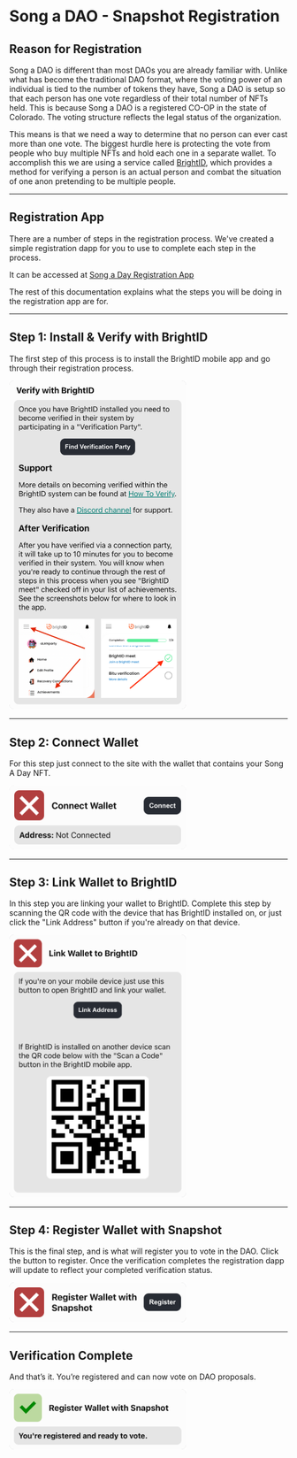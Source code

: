 # Song a DAO - Snapshot Registration

## Reason for Registration

<section>
Song a DAO is different than most DAOs you are already familiar with.  Unlike what has become the traditional DAO format, where the voting power of an individual is tied to the number of tokens they have, Song a DAO is setup so that each person has one vote regardless of their total number of NFTs held.  This is because Song a DAO is a registered CO-OP in the state of Colorado.  The voting structure reflects the legal status of the organization.

This means is that we need a way to determine that no person can ever cast more than one vote. The biggest hurdle here is protecting the vote from people who buy multiple NFTs and hold each one in a separate wallet. To accomplish this we are using a service called <a href="https://www.brightid.org/" target="_blank">BrightID</a>, which provides a method for verifying a person is an actual person and combat the situation of one anon pretending to be multiple people.

</section>

---

## Registration App

<section>
There are a number of steps in the registration process. We've created a simple registration dapp for you to use to complete each step in the process.

It can be accessed at <a href="https://idchain.songadao.org/brightid-10k-nft-mint/" target="_blank">Song a Day Registration App</a>

The rest of this documentation explains what the steps you will be doing in the registration app are for.

</section>

---

## Step 1: Install & Verify with BrightID

The first step of this process is to install the BrightID mobile app and go through their registration process.

<img alt="Install & Verify with BrightID Img" src="img/step1-install-verify-v2.png" width="320">

<!-- https://brightid.gitbook.io/brightid/getting-verified -->

---

## Step 2: Connect Wallet

For this step just connect to the site with the wallet that contains your Song A Day NFT.

<img alt="Connect Wallet" src="img/step2-connect.png" width="320">

---

## Step 3: Link Wallet to BrightID

In this step you are linking your wallet to BrightID. Complete this step by scanning the QR code with the device that has BrightID installed on, or just click the "Link Address" button if you're already on that device.

<img alt="Link Wallet to BrightID" src="img/step3-link-brightid-mobile.png" width="320">

---

## Step 4: Register Wallet with Snapshot

This is the final step, and is what will register you to vote in the DAO. Click the button to register. Once the verification completes the registration dapp will update to reflect your completed verification status.

<img alt="Register Wallet with Snapshot" src="img/step4-link-snapshot.png" width="320">

---

## Verification Complete

And that’s it. You’re registered and can now vote on DAO proposals.

<img alt="Verification Complete" src="img/step4-link-snapshot-complete.png" width="320">

